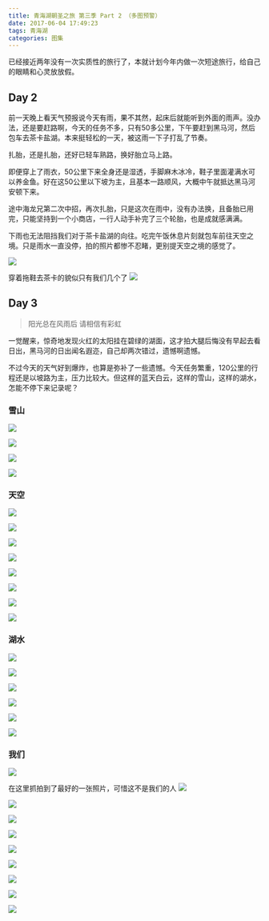 ```yaml
---
title: 青海湖朝圣之旅 第三季 Part 2 （多图预警）
date: 2017-06-04 17:49:23
tags: 青海湖
categories: 图集
---
```


已经接近两年没有一次实质性的旅行了，本就计划今年内做一次短途旅行，给自己的眼睛和心灵放放假。

<!--more-->

## Day 2

前一天晚上看天气预报说今天有雨，果不其然，起床后就能听到外面的雨声。没办法，还是要赶路啊，今天的任务不多，只有50多公里，下午要赶到黑马河，然后包车去茶卡盐湖。本来挺轻松的一天，被这雨一下子打乱了节奏。

扎胎，还是扎胎，还好已轻车熟路，换好胎立马上路。

即便穿上了雨衣，50公里下来全身还是湿透，手脚麻木冰冷，鞋子里面灌满水可以养金鱼。好在这50公里以下坡为主，且基本一路顺风，大概中午就抵达黑马河安顿下来。

途中海龙兄第二次中招，再次扎胎，只是这次在雨中，没有办法换，且备胎已用完，只能坚持到一个小商店，一行人动手补完了三个轮胎，也是成就感满满。

下雨也无法阻挡我们对于茶卡盐湖的向往。吃完午饭休息片刻就包车前往天空之境。只是雨水一直没停，拍的照片都惨不忍睹，更别提天空之境的感觉了。

![](http://omp48p40q.bkt.clouddn.com/17-6-4/43648678.jpg)

穿着拖鞋去茶卡的貌似只有我们几个了
![](http://omp48p40q.bkt.clouddn.com/17-6-4/40253221.jpg)

## Day 3

> 阳光总在风雨后
请相信有彩虹

一觉醒来，惊奇地发现火红的太阳挂在碧绿的湖面，这才拍大腿后悔没有早起去看日出，黑马河的日出闻名遐迩，自己却两次错过，遗憾啊遗憾。

不过今天的天气好到爆炸，也算是弥补了一些遗憾。今天任务繁重，120公里的行程还是以坡路为主，压力比较大。但这样的蓝天白云，这样的雪山，这样的湖水，怎能不停下来记录呢？

### 雪山

![](http://omp48p40q.bkt.clouddn.com/17-6-4/40138562.jpg)

![](http://omp48p40q.bkt.clouddn.com/17-6-4/72768218.jpg)

![](http://omp48p40q.bkt.clouddn.com/17-6-4/89582254.jpg)

![](http://omp48p40q.bkt.clouddn.com/17-6-4/57861173.jpg)


### 天空

![](http://omp48p40q.bkt.clouddn.com/17-6-4/41274610.jpg)

![](http://omp48p40q.bkt.clouddn.com/17-6-4/65916076.jpg)

![](http://omp48p40q.bkt.clouddn.com/17-6-4/16110640.jpg)

![](http://omp48p40q.bkt.clouddn.com/17-6-4/33727324.jpg)

![](http://omp48p40q.bkt.clouddn.com/17-6-4/59443804.jpg)

![](http://omp48p40q.bkt.clouddn.com/17-6-4/57530305.jpg)

![](http://omp48p40q.bkt.clouddn.com/17-6-4/17322450.jpg)

![](http://omp48p40q.bkt.clouddn.com/17-6-4/84307153.jpg)



### 湖水

![](http://omp48p40q.bkt.clouddn.com/17-6-4/16991815.jpg)

![](http://omp48p40q.bkt.clouddn.com/17-6-4/60948578.jpg)

![](http://omp48p40q.bkt.clouddn.com/17-6-4/62291969.jpg)

![](http://omp48p40q.bkt.clouddn.com/17-6-4/80697454.jpg)

![](http://omp48p40q.bkt.clouddn.com/17-6-4/923508.jpg)

![](http://omp48p40q.bkt.clouddn.com/17-6-4/50823298.jpg)

### 我们

![](http://omp48p40q.bkt.clouddn.com/17-6-4/58791578.jpg)

在这里抓拍到了最好的一张照片，可惜这不是我们的人
![](http://omp48p40q.bkt.clouddn.com/17-6-4/16297434.jpg)

![](http://omp48p40q.bkt.clouddn.com/17-6-4/10526304.jpg)

![](http://omp48p40q.bkt.clouddn.com/17-6-4/91390372.jpg)

![](http://omp48p40q.bkt.clouddn.com/17-6-4/6578090.jpg)

![](http://omp48p40q.bkt.clouddn.com/17-6-4/95725865.jpg)

![](http://omp48p40q.bkt.clouddn.com/17-6-4/95070563.jpg)

![](http://omp48p40q.bkt.clouddn.com/17-6-4/70286595.jpg)

![](http://omp48p40q.bkt.clouddn.com/17-6-4/74980463.jpg)

![](http://omp48p40q.bkt.clouddn.com/17-6-4/22844875.jpg)






